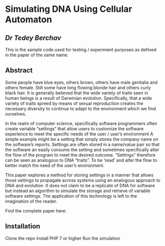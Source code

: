 # Simulating DNA Using Cellular Automaton
## _Dr Tedey Berchav_

This is the sample code used for testing / expermient purposes as defined in the paper of the same name.

## Abstract

Some people have blue eyes, others brown, others have male genitalia and others female. Still some have long flowing blonde hair and others curly black hair. It is generally believed that the wide variety of traits seen in human beings is a result of Darwinian evolution. Specifically, that a wide variety of traits spreed by means of sexual reproduction creates the necessary diversity to continue to adapt to the environment which we find ourselves.

In the realm of computer science, specifically software programmers often create variable “settings” that allow users to customize the software experience to meet the specific needs of the user / user’s environment A simple example might be a setting that simply stores the company name on the software’s reports. Settings are often stored in a name/value pair so that the software an easily consume the setting and sometimes specifically alter the flow of the program to meet the desired outcome. “Settings” therefore can be seen as analogous to DNA “traits”.  To be ‘read’ and alter the flow to better match the need of the user’s environment.

This paper explores a method for storing settings in a manner that allows those settings to propagate across systems using an analogous approach to DNA and evolution. It does not claim to be a replicate of DNA for software but instead an algorithm to simulate the storage and retrieve of variable software settings. The application of this technology is left to the imagination of the reader.

Find the complete paper here:

## Installation

Clone the repo
Install PHP 7 or higher
Run the simulation


